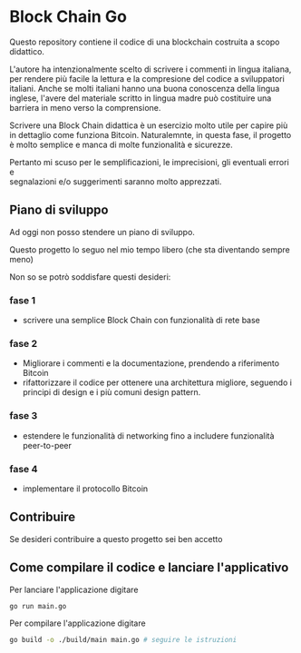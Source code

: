 # Block Chain Go

Questo repository contiene il codice di una blockchain costruita a scopo didattico.

L'autore ha intenzionalmente scelto di scrivere i commenti in lingua italiana,
per rendere più facile la lettura e la compresione del codice a sviluppatori italiani.
Anche se molti italiani hanno una buona conoscenza della lingua inglese,
l'avere del materiale scritto in lingua madre può costituire una barriera in meno verso la comprensione.

Scrivere una Block Chain didattica è un esercizio molto utile per capire più in dettaglio come funziona Bitcoin.
Naturalemnte, in questa fase, il progetto è molto semplice e manca di molte funzionalità e sicurezze.

Pertanto mi scuso per le semplificazioni, le imprecisioni, gli eventuali errori e  
segnalazioni e/o suggerimenti saranno molto apprezzati.

## Piano di sviluppo

Ad oggi non posso stendere un piano di sviluppo.

Questo progetto lo seguo nel mio tempo libero (che sta diventando sempre meno)

Non so se potrò soddisfare questi desideri:

### fase 1
- scrivere una semplice Block Chain con funzionalità di rete base

### fase 2
- Migliorare i commenti e la documentazione, prendendo a riferimento Bitcoin
- rifattorizzare il codice per ottenere una architettura migliore, seguendo i principi di design e i più comuni design pattern.

### fase 3
- estendere le funzionalità di networking fino a includere funzionalità peer-to-peer

### fase 4
- implementare il protocollo Bitcoin

## Contribuire

Se desideri contribuire a questo progetto sei ben accetto


## Come compilare il codice e lanciare l'applicativo

Per lanciare l'applicazione digitare

```bash
go run main.go
```

Per compilare l'applicazione digitare

```bash
go build -o ./build/main main.go # seguire le istruzioni
```
